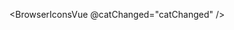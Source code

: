

<script setup>
import { useData , useRoute,contentUpdatedCallbacks } from 'vitepress'
 
import {ref, nextTick  } from "vue"
import BrowserIconsVue from "./browser-icons.vue"

// const { site, theme, page, frontmatter } = useData()
// const route= useRoute()
const catChanged=(val)=>{
 contentUpdatedCallbacks.forEach(fn=>fn())
}

nextTick(()=>{
    contentUpdatedCallbacks.forEach(fn=>fn())
})
</script>

 <BrowserIconsVue @catChanged="catChanged" />
 <!-- <BrowserIconsVue  /> -->
